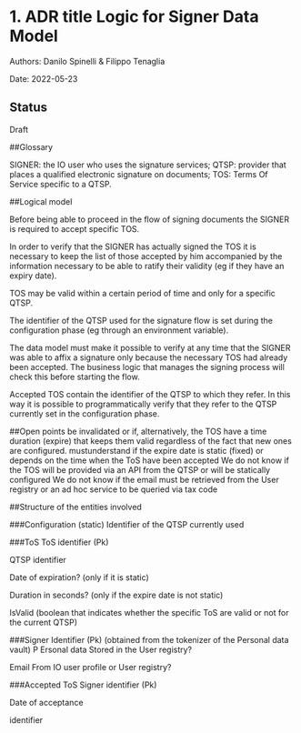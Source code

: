 # 1. ADR title Logic for Signer Data Model

Authors: Danilo Spinelli & Filippo Tenaglia

Date: 2022-05-23

## Status

Draft

##Glossary

SIGNER: the IO user who uses the signature services;
QTSP: provider that places a qualified electronic signature on documents;
TOS: Terms Of Service specific to a QTSP.

##Logical model

Before being able to proceed in the flow of signing documents the SIGNER is required to accept specific TOS.

In order to verify that the SIGNER has actually signed the TOS it is necessary to keep the list of those accepted by him accompanied by the information necessary to be able to ratify their validity (eg if they have an expiry date).

TOS may be valid within a certain period of time and only for a specific QTSP.

The identifier of the QTSP used for the signature flow is set during the configuration phase (eg through an environment variable).

The data model must make it possible to verify at any time that the SIGNER was able to affix a signature only because the necessary TOS had already been accepted. The business logic that manages the signing process will check this before starting the flow.

Accepted TOS contain the identifier of the QTSP to which they refer. In this way it is possible to programmatically verify that they refer to the QTSP currently set in the configuration phase.

##Open points
be invalidated or if, alternatively, the TOS have a time duration (expire) that keeps them valid regardless of the fact that new ones are configured.
mustunderstand if the expire date is static (fixed) or depends on the time when the ToS have been accepted
We do not know if the TOS will be provided via an API from the QTSP or will be statically configured
We do not know if the email must be retrieved from the User registry or an ad hoc service to be queried via tax code

##Structure of the entities involved

###Configuration (static)
Identifier of the QTSP currently used

###ToS ToS
identifier (Pk)

QTSP identifier

Date of expiration?
(only if it is static)

Duration in seconds?
(only if the expire date is not static)

IsValid
(boolean that indicates whether the specific ToS are valid or not for the current QTSP)

###Signer
Identifier (Pk)
(obtained from the tokenizer of the Personal data vault) P
Ersonal data
Stored in the User registry?

Email
From IO user profile or User registry?

###Accepted ToS
Signer identifier (Pk)

Date of acceptance

identifier
